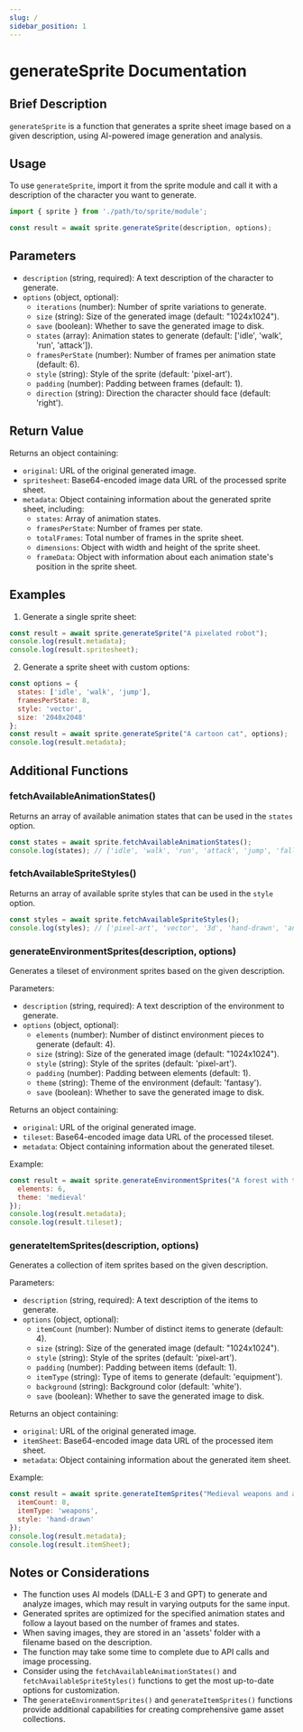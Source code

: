 ```yaml
---
slug: /
sidebar_position: 1
---
```


# generateSprite Documentation

## Brief Description
`generateSprite` is a function that generates a sprite sheet image based on a given description, using AI-powered image generation and analysis.

## Usage
To use `generateSprite`, import it from the sprite module and call it with a description of the character you want to generate.

```javascript
import { sprite } from './path/to/sprite/module';

const result = await sprite.generateSprite(description, options);
```

## Parameters
- `description` (string, required): A text description of the character to generate.
- `options` (object, optional):
  - `iterations` (number): Number of sprite variations to generate.
  - `size` (string): Size of the generated image (default: "1024x1024").
  - `save` (boolean): Whether to save the generated image to disk.
  - `states` (array): Animation states to generate (default: ['idle', 'walk', 'run', 'attack']).
  - `framesPerState` (number): Number of frames per animation state (default: 6).
  - `style` (string): Style of the sprite (default: 'pixel-art').
  - `padding` (number): Padding between frames (default: 1).
  - `direction` (string): Direction the character should face (default: 'right').

## Return Value
Returns an object containing:
- `original`: URL of the original generated image.
- `spritesheet`: Base64-encoded image data URL of the processed sprite sheet.
- `metadata`: Object containing information about the generated sprite sheet, including:
  - `states`: Array of animation states.
  - `framesPerState`: Number of frames per state.
  - `totalFrames`: Total number of frames in the sprite sheet.
  - `dimensions`: Object with width and height of the sprite sheet.
  - `frameData`: Object with information about each animation state's position in the sprite sheet.

## Examples

1. Generate a single sprite sheet:
```javascript
const result = await sprite.generateSprite("A pixelated robot");
console.log(result.metadata);
console.log(result.spritesheet);
```

2. Generate a sprite sheet with custom options:
```javascript
const options = {
  states: ['idle', 'walk', 'jump'],
  framesPerState: 8,
  style: 'vector',
  size: '2048x2048'
};
const result = await sprite.generateSprite("A cartoon cat", options);
console.log(result.metadata);
```

## Additional Functions

### fetchAvailableAnimationStates()
Returns an array of available animation states that can be used in the `states` option.

```javascript
const states = await sprite.fetchAvailableAnimationStates();
console.log(states); // ['idle', 'walk', 'run', 'attack', 'jump', 'fall', 'hurt', 'die']
```

### fetchAvailableSpriteStyles()
Returns an array of available sprite styles that can be used in the `style` option.

```javascript
const styles = await sprite.fetchAvailableSpriteStyles();
console.log(styles); // ['pixel-art', 'vector', '3d', 'hand-drawn', 'anime']
```

### generateEnvironmentSprites(description, options)
Generates a tileset of environment sprites based on the given description.

Parameters:
- `description` (string, required): A text description of the environment to generate.
- `options` (object, optional):
  - `elements` (number): Number of distinct environment pieces to generate (default: 4).
  - `size` (string): Size of the generated image (default: "1024x1024").
  - `style` (string): Style of the sprites (default: 'pixel-art').
  - `padding` (number): Padding between elements (default: 1).
  - `theme` (string): Theme of the environment (default: 'fantasy').
  - `save` (boolean): Whether to save the generated image to disk.

Returns an object containing:
- `original`: URL of the original generated image.
- `tileset`: Base64-encoded image data URL of the processed tileset.
- `metadata`: Object containing information about the generated tileset.

Example:
```javascript
const result = await sprite.generateEnvironmentSprites("A forest with trees and rocks", {
  elements: 6,
  theme: 'medieval'
});
console.log(result.metadata);
console.log(result.tileset);
```

### generateItemSprites(description, options)
Generates a collection of item sprites based on the given description.

Parameters:
- `description` (string, required): A text description of the items to generate.
- `options` (object, optional):
  - `itemCount` (number): Number of distinct items to generate (default: 4).
  - `size` (string): Size of the generated image (default: "1024x1024").
  - `style` (string): Style of the sprites (default: 'pixel-art').
  - `padding` (number): Padding between items (default: 1).
  - `itemType` (string): Type of items to generate (default: 'equipment').
  - `background` (string): Background color (default: 'white').
  - `save` (boolean): Whether to save the generated image to disk.

Returns an object containing:
- `original`: URL of the original generated image.
- `itemSheet`: Base64-encoded image data URL of the processed item sheet.
- `metadata`: Object containing information about the generated item sheet.

Example:
```javascript
const result = await sprite.generateItemSprites("Medieval weapons and armor", {
  itemCount: 8,
  itemType: 'weapons',
  style: 'hand-drawn'
});
console.log(result.metadata);
console.log(result.itemSheet);
```

## Notes or Considerations
- The function uses AI models (DALL-E 3 and GPT) to generate and analyze images, which may result in varying outputs for the same input.
- Generated sprites are optimized for the specified animation states and follow a layout based on the number of frames and states.
- When saving images, they are stored in an 'assets' folder with a filename based on the description.
- The function may take some time to complete due to API calls and image processing.
- Consider using the `fetchAvailableAnimationStates()` and `fetchAvailableSpriteStyles()` functions to get the most up-to-date options for customization.
- The `generateEnvironmentSprites()` and `generateItemSprites()` functions provide additional capabilities for creating comprehensive game asset collections.
